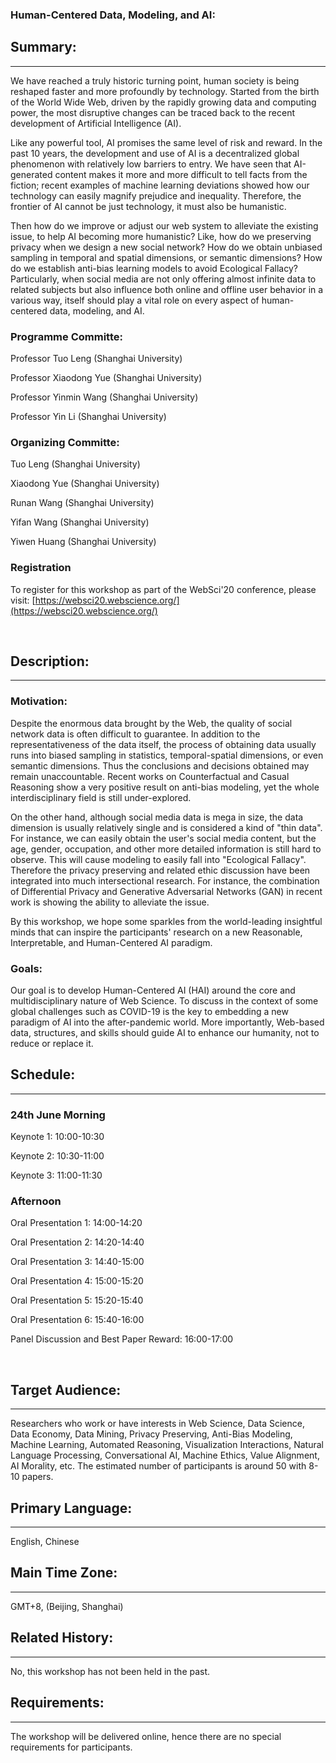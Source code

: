 ### Human-Centered Data, Modeling, and AI:
## Summary:
---
We have reached a truly historic turning point, human society is being reshaped faster and more profoundly by technology. Started from the birth of the World Wide Web, driven by the rapidly growing data and computing power, the most disruptive changes can be traced back to the recent development of Artificial Intelligence (AI).

Like any powerful tool, AI promises the same level of risk and reward. In the past 10 years, the development and use of AI is a decentralized global phenomenon with relatively low barriers to entry. We have seen that AI-generated content makes it more and more difficult to tell facts from the fiction; recent examples of machine learning deviations showed how our technology can easily magnify prejudice and inequality. Therefore, the frontier of AI cannot be just technology, it must also be humanistic. 

Then how do we improve or adjust our web system to alleviate the existing issue, to help AI becoming more humanistic? Like, how do we preserving privacy when we design a new social network? How do we obtain unbiased sampling in temporal and spatial dimensions, or semantic dimensions? How do we establish anti-bias learning models to avoid Ecological Fallacy? Particularly, when social media are not only offering almost infinite data to related subjects but also influence both online and offline user behavior in a various way, itself should play a vital role on every aspect of human-centered data, modeling, and AI.  


### Programme Committe:
Professor Tuo Leng (Shanghai University) 

Professor Xiaodong Yue (Shanghai University) 

Professor Yinmin Wang (Shanghai University) 

Professor Yin Li (Shanghai University)

### Organizing Committe:   
Tuo Leng (Shanghai University) 

Xiaodong Yue (Shanghai University) 

Runan Wang  (Shanghai University) 

Yifan Wang  (Shanghai University) 

Yiwen Huang  (Shanghai University)  

### Registration
To register for this workshop as part of the WebSci'20 conference, please visit: [https://websci20.webscience.org/](https://websci20.webscience.org/)
<p>&nbsp;</p>

## Description:
---

### Motivation:
Despite the enormous data brought by the Web, the quality of social network data is often difficult to guarantee. In addition to the representativeness of the data itself, the process of obtaining data usually runs into biased sampling in statistics, temporal-spatial dimensions, or even semantic dimensions. Thus the conclusions and decisions obtained may remain unaccountable. Recent works on Counterfactual and Casual Reasoning show a very positive result on anti-bias modeling, yet the whole interdisciplinary field is still under-explored.

On the other hand, although social media data is mega in size, the data dimension is usually relatively single and is considered a kind of "thin data". For instance, we can easily obtain the user's social media content, but the age, gender, occupation, and other more detailed information is still hard to observe. This will cause modeling to easily fall into "Ecological Fallacy". Therefore the privacy preserving and related ethic discussion have been integrated into much intersectional research. For instance, the combination of Differential Privacy and Generative Adversarial Networks (GAN) in recent work is showing the ability to alleviate the issue.

By this workshop, we hope some sparkles from the world-leading insightful minds that can inspire the participants' research on a new Reasonable, Interpretable, and Human-Centered AI paradigm. 

### Goals:
Our goal is to develop Human-Centered AI (HAI) around the core and multidisciplinary nature of Web Science. To discuss in the context of some global challenges such as COVID-19 is the key to embedding a new paradigm of AI into the after-pandemic world. More importantly, Web-based data, structures, and skills should guide AI to enhance our humanity, not to reduce or replace it.

## Schedule:
---
### 24th June Morning
Keynote 1: 10:00-10:30

Keynote 2: 10:30-11:00

Keynote 3: 11:00-11:30

### Afternoon
Oral Presentation 1: 14:00-14:20

Oral Presentation 2: 14:20-14:40

Oral Presentation 3: 14:40-15:00

Oral Presentation 4: 15:00-15:20

Oral Presentation 5: 15:20-15:40

Oral Presentation 6: 15:40-16:00

Panel Discussion and Best Paper Reward: 16:00-17:00 
<p>&nbsp;</p>

## Target Audience:
---
Researchers who work or have interests in Web Science, Data Science, Data Economy, Data Mining, Privacy Preserving, Anti-Bias Modeling, Machine Learning, Automated Reasoning, Visualization Interactions, Natural Language Processing, Conversational AI, Machine Ethics, Value Alignment, AI Morality, etc.
 The estimated number of participants is around 50 with 8-10 papers.

## Primary Language:
---
English, Chinese

## Main Time Zone: 
---
GMT+8, (Beijing, Shanghai)  

## Related History:
---
  No, this workshop has not been held in the past.

## Requirements:
---
The workshop will be delivered online, hence there are no special requirements for participants.
